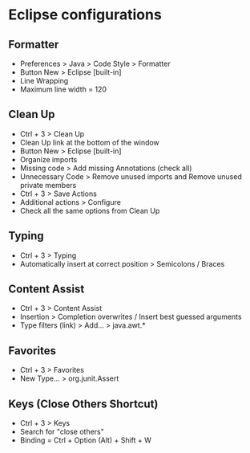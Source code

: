 # Eclipse configurations

## Formatter

- Preferences > Java > Code Style > Formatter
- Button New > Eclipse [built-in]
- Line Wrapping
- Maximum line width = 120

## Clean Up

- Ctrl + 3 > Clean Up
- Clean Up link at the bottom of the window
- Button New > Eclipse [built-in]
- Organize imports
- Missing code > Add missing Annotations (check all)
- Unnecessary Code > Remove unused imports and Remove unused private members
- Ctrl + 3 > Save Actions
- Additional actions > Configure
- Check all the same options from Clean Up

## Typing

- Ctrl + 3 > Typing
- Automatically insert at correct position > Semicolons / Braces

## Content Assist

- Ctrl + 3 > Content Assist
- Insertion > Completion overwrites / Insert best guessed arguments
- Type filters (link) > Add... > java.awt.*

## Favorites

- Ctrl + 3 > Favorites
- New Type... > org.junit.Assert

## Keys (Close Others Shortcut)

- Ctrl + 3 > Keys
- Search for "close others"
- Binding = Ctrl + Option (Alt) + Shift + W
